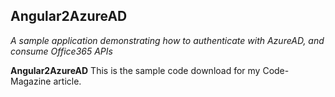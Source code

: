 ## Angular2AzureAD
_A sample application demonstrating how to authenticate with AzureAD, and consume Office365 APIs_<br/>

**Angular2AzureAD** This is the sample code download for my Code-Magazine article. 